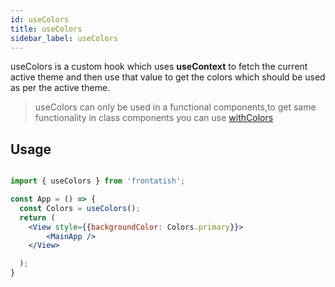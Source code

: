 ```yaml
---
id: useColors
title: useColors
sidebar_label: useColors
---
```



useColors is a custom hook which uses **useContext** to fetch the current active theme and then use that value to get the colors which should be used as per the active theme.

> useColors can only be used in a functional components,to get same functionality in class components you can use [withColors]()


## Usage

```jsx

import { useColors } from 'frontatish';

const App = () => {
  const Colors = useColors();
  return (
    <View style={{backgroundColor: Colors.primary}}>
        <MainApp />
    </View>

  );
}
```
